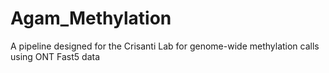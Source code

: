 # Agam_Methylation
A pipeline designed for the Crisanti Lab for genome-wide methylation calls using ONT Fast5 data  

